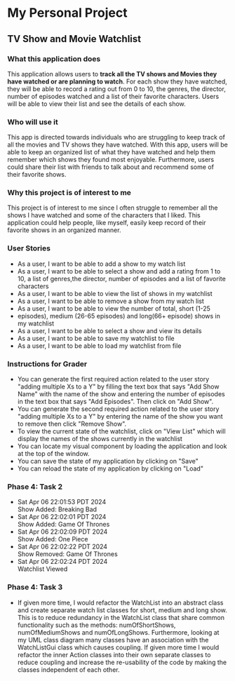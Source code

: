 # My Personal Project

## TV Show and Movie Watchlist

### What this application does
This application allows users to **track all the TV shows and Movies they 
have watched or are planning to watch**. For each show they have watched, 
they will be able to record a rating out from 0 to 10, the genres, the director, 
number of episodes watched and a list of their favorite characters. Users will be able to view their list and see the 
details of each show.


### Who will use it
This app is directed towards individuals who are struggling to keep track of all
the movies and TV shows they have watched. With this app, users will be 
able to keep an organized list of what they have watched and help them 
remember which shows they found most enjoyable. Furthermore, users could 
share their list with friends to talk about and recommend some of their favorite
shows.

### Why this project is of interest to me
This project is of interest to me since I often struggle to remember all the 
shows I have watched and some of the characters that I liked. This 
application could help people, like myself, easily keep record of their 
favorite shows in an organized manner.

### User Stories

- As a user, I want to be able to add a show to my watch list
- As a user, I want to be able to select a show and add a rating from 1 
to 10, a list of genres,the director, number of episodes and a list of favorite 
characters
- As a user, I want to be able to view the list of shows in my watchlist
- As a user, I want to be able to remove a show from my watch list
- As a user, I want to be able to view the number of total, short (1-25 
- episodes), medium (26-65 episodes) and long(66+ episode) shows in 
my watchlist
- As a user, I want to be able to select a show and view its details
- As a user, I want to be able to save my watchlist to file
- As a user, I want to be able to load my watchlist from file

### Instructions for Grader

- You can generate the first required action related to the user 
story "adding multiple Xs to a Y" by filling the text box that says 
"Add Show Name" with the name of the show and entering the
number of episodes in the text box that says "Add Episodes". 
Then click on "Add Show".
- You can generate the second required action related to the user 
story "adding multiple Xs to a Y" by entering the name of the 
show you want to remove then click "Remove Show".
- To view the current state of the watchlist, click on "View List" 
which will display the names of the shows currently in the 
watchlist
- You can locate my visual component by loading the application 
and look at the top of the window.
- You can save the state of my application by clicking on "Save"
- You can reload the state of my application by clicking on "Load"

### Phase 4: Task 2
- Sat Apr 06 22:01:53 PDT 2024 \
  Show Added: Breaking Bad
- Sat Apr 06 22:02:01 PDT 2024 \
  Show Added: Game Of Thrones
- Sat Apr 06 22:02:09 PDT 2024 \
  Show Added: One Piece
- Sat Apr 06 22:02:22 PDT 2024 \
  Show Removed: Game Of Thrones
- Sat Apr 06 22:02:24 PDT 2024 \
  Watchlist Viewed

### Phase 4: Task 3
- If given more time, I would refactor the WatchList into an abstract
class and create separate watch list classes for short, medium and long
show. This is to reduce redundancy in the WatchList
class that share common functionality such as the methods:
numOfShortShows, numOfMediumShows and
numOfLongShows. Furthermore, looking at my UML class 
diagram many classes have an association with the 
WatchListGui class which causes coupling. If given more time I 
would refactor the inner Action classes into their own separate 
classes to reduce coupling and increase the re-usability of the 
code by making the classes independent of each other.